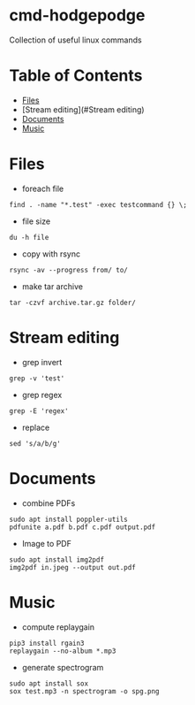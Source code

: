 # cmd-hodgepodge
Collection of useful linux commands

# Table of Contents
- [Files](#Files)
- [Stream editing](#Stream editing)
- [Documents](#Documents)
- [Music](#Music)

# Files
- foreach file
```shell
find . -name "*.test" -exec testcommand {} \;
```

- file size
```shell
du -h file
```

- copy with rsync
```shell
rsync -av --progress from/ to/
```

- make tar archive
```shell
tar -czvf archive.tar.gz folder/
```

# Stream editing
- grep invert
```shell
grep -v 'test'
```

- grep regex
```shell
grep -E 'regex'
```

- replace
```shell
sed 's/a/b/g'
```

# Documents
- combine PDFs
```shell
sudo apt install poppler-utils
pdfunite a.pdf b.pdf c.pdf output.pdf
```

- Image to PDF
```shell
sudo apt install img2pdf
img2pdf in.jpeg --output out.pdf
```

# Music
- compute replaygain
```shell
pip3 install rgain3
replaygain --no-album *.mp3
```
- generate spectrogram
```shell
sudo apt install sox
sox test.mp3 -n spectrogram -o spg.png
```

